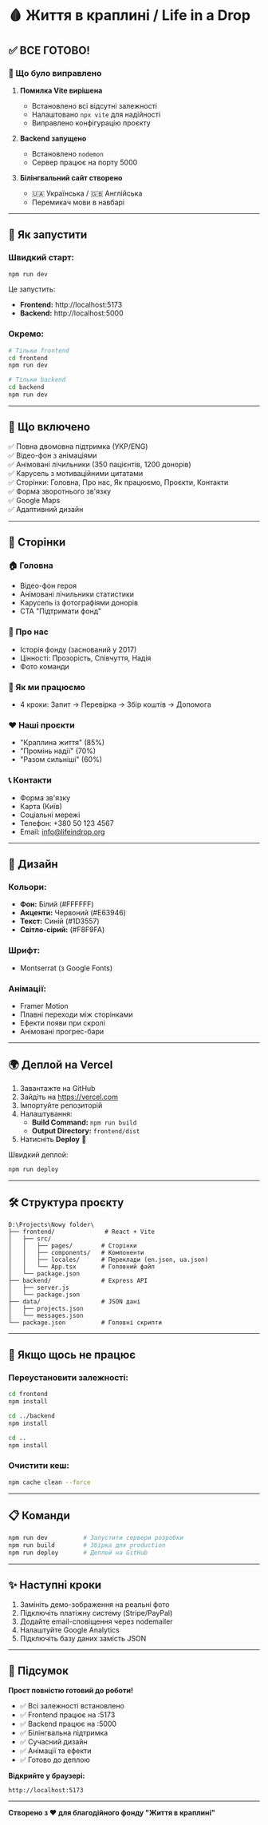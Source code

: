 # 🩸 Життя в краплині / Life in a Drop

## ✅ ВСЕ ГОТОВО!

### 🎉 Що було виправлено

1. **Помилка Vite вирішена**
   - Встановлено всі відсутні залежності
   - Налаштовано `npx vite` для надійності
   - Виправлено конфігурацію проєкту

2. **Backend запущено**
   - Встановлено `nodemon`
   - Сервер працює на порту 5000

3. **Білінгвальний сайт створено**
   - 🇺🇦 Українська / 🇬🇧 Англійська
   - Перемикач мови в навбарі

---

## 🚀 Як запустити

### Швидкий старт:
```bash
npm run dev
```

Це запустить:
- **Frontend:** http://localhost:5173
- **Backend:** http://localhost:5000

### Окремо:
```bash
# Тільки frontend
cd frontend
npm run dev

# Тільки backend
cd backend
npm run dev
```

---

## 🎨 Що включено

✅ Повна двомовна підтримка (УКР/ENG)  
✅ Відео-фон з анімаціями  
✅ Анімовані лічильники (350 пацієнтів, 1200 донорів)  
✅ Карусель з мотиваційними цитатами  
✅ Сторінки: Головна, Про нас, Як працюємо, Проєкти, Контакти  
✅ Форма зворотнього зв'язку  
✅ Google Maps  
✅ Адаптивний дизайн  

---

## 📄 Сторінки

### 🏠 Головна
- Відео-фон героя
- Анімовані лічильники статистики
- Карусель із фотографіями донорів
- CTA "Підтримати фонд"

### 🙌 Про нас
- Історія фонду (заснований у 2017)
- Цінності: Прозорість, Співчуття, Надія
- Фото команди

### 🔬 Як ми працюємо
- 4 кроки: Запит → Перевірка → Збір коштів → Допомога

### ❤️ Наші проєкти
- "Краплина життя" (85%)
- "Промінь надії" (70%)
- "Разом сильніші" (60%)

### 📞 Контакти
- Форма зв'язку
- Карта (Київ)
- Соціальні мережі
- Телефон: +380 50 123 4567
- Email: info@lifeindrop.org

---

## 🎨 Дизайн

### Кольори:
- **Фон:** Білий (#FFFFFF)
- **Акценти:** Червоний (#E63946)
- **Текст:** Синій (#1D3557)
- **Світло-сірий:** (#F8F9FA)

### Шрифт:
- Montserrat (з Google Fonts)

### Анімації:
- Framer Motion
- Плавні переходи між сторінками
- Ефекти появи при скролі
- Анімовані прогрес-бари

---

## 🌍 Деплой на Vercel

1. Завантажте на GitHub
2. Зайдіть на https://vercel.com
3. Імпортуйте репозиторій
4. Налаштування:
   - **Build Command:** `npm run build`
   - **Output Directory:** `frontend/dist`
5. Натисніть **Deploy** 🎉

Швидкий деплой:
```bash
npm run deploy
```

---

## 🛠️ Структура проєкту

```
D:\Projects\Nowy folder\
├── frontend/              # React + Vite
│   ├── src/
│   │   ├── pages/        # Сторінки
│   │   ├── components/   # Компоненти
│   │   ├── locales/      # Переклади (en.json, ua.json)
│   │   └── App.tsx       # Головний файл
│   └── package.json
├── backend/              # Express API
│   ├── server.js
│   └── package.json
├── data/                 # JSON дані
│   ├── projects.json
│   └── messages.json
└── package.json          # Головні скрипти
```

---

## 🐛 Якщо щось не працює

### Переустановити залежності:
```bash
cd frontend
npm install

cd ../backend
npm install

cd ..
npm install
```

### Очистити кеш:
```bash
npm cache clean --force
```

---

## 📋 Команди

```bash
npm run dev          # Запустити сервери розробки
npm run build        # Збірка для production
npm run deploy       # Деплой на GitHub
```

---

## ✨ Наступні кроки

1. Замініть демо-зображення на реальні фото
2. Підключіть платіжну систему (Stripe/PayPal)
3. Додайте email-сповіщення через nodemailer
4. Налаштуйте Google Analytics
5. Підключіть базу даних замість JSON

---

## 🎯 Підсумок

**Проєт повністю готовий до роботи!**

- ✅ Всі залежності встановлено
- ✅ Frontend працює на :5173
- ✅ Backend працює на :5000
- ✅ Білінгвальна підтримка
- ✅ Сучасний дизайн
- ✅ Анімації та ефекти
- ✅ Готово до деплою

**Відкрийте у браузері:**
```
http://localhost:5173
```

---

**Створено з ❤️ для благодійного фонду "Життя в краплині"**



